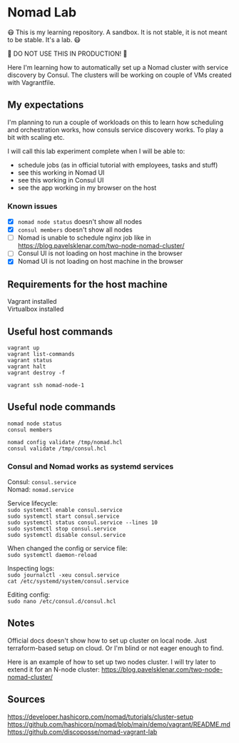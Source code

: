 # Nomad Lab

:mask: This is my learning repository. A sandbox. It is not stable, it is not meant to be stable. It's a lab. :mask:

:anger: DO NOT USE THIS IN PRODUCTION! :anger:

Here I'm learning how to automatically set up a Nomad cluster with service discovery by Consul. The clusters will be 
working on couple of VMs created with Vagrantfile.

## My expectations

I'm planning to run a couple of workloads on this to learn how scheduling and orchestration works, how consuls service 
discovery works. To play a bit with scaling etc.

I will call this lab experiment complete when I will be able to:
- schedule jobs (as in official tutorial with employees, tasks and stuff)
- see this working in Nomad UI
- see this working in Consul UI
- see the app working in my browser on the host

### Known issues
- [x] `nomad node status` doesn't show all nodes
- [x] `consul members` doesn't show all nodes
- [ ] Nomad is unable to schedule nginx job like in https://blog.pavelsklenar.com/two-node-nomad-cluster/
- [ ] Consul UI is not loading on host machine in the browser
- [x] Nomad UI is not loading on host machine in the browser

## Requirements for the host machine

Vagrant installed  
Virtualbox installed

## Useful host commands

`vagrant up`  
`vagrant list-commands`  
`vagrant status`  
`vagrant halt`  
`vagrant destroy -f`  

`vagrant ssh nomad-node-1`  

## Useful node commands

`nomad node status`  
`consul members`

`nomad config validate /tmp/nomad.hcl`  
`consul validate /tmp/consul.hcl`  

### Consul and Nomad works as systemd services

Consul: `consul.service`  
Nomad: `nomad.service`  

Service lifecycle:  
`sudo systemctl enable consul.service`  
`sudo systemctl start consul.service`  
`sudo systemctl status consul.service --lines 10`  
`sudo systemctl stop consul.service`  
`sudo systemctl disable consul.service`

When changed the config or service file:  
`sudo systemctl daemon-reload`  

Inspecting logs:  
`sudo journalctl -xeu consul.service`  
`cat /etc/systemd/system/consul.service`

Editing config:  
`sudo nano /etc/consul.d/consul.hcl`  

## Notes

Official docs doesn't show how to set up cluster on local node. Just terraform-based setup on cloud. Or I'm blind or not eager enough to find.

Here is an example of how to set up two nodes cluster. I will try later to extend it for an N-node cluster: https://blog.pavelsklenar.com/two-node-nomad-cluster/

## Sources

https://developer.hashicorp.com/nomad/tutorials/cluster-setup  
https://github.com/hashicorp/nomad/blob/main/demo/vagrant/README.md  
https://github.com/discoposse/nomad-vagrant-lab  